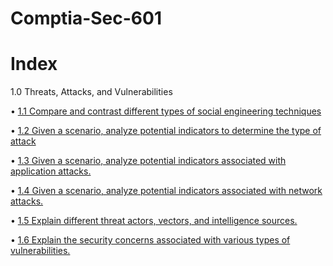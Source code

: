 # Comptia-Sec-601

# Index 
1.0 Threats, Attacks, and Vulnerabilities

• [1.1 Compare and contrast different types of social engineering techniques](https://github.com/CoreyCBurton/Comptia-sec-601-/blob/main/1.1.md) 

• [1.2 Given a scenario, analyze potential indicators to determine the type of attack](https://github.com/CoreyCBurton/Comptia-sec-601/blob/main/1.2.md)

• [1.3 Given a scenario, analyze potential indicators associated with application attacks.](https://github.com/CoreyCBurton/Comptia-sec-601/blob/main/1.3.md)

• [1.4 Given a scenario, analyze potential indicators associated with network attacks.](https://github.com/CoreyCBurton/Comptia-sec-601/blob/main/1.4.md)

• [1.5 Explain different threat actors, vectors, and intelligence sources.](https://github.com/CoreyCBurton/Comptia-sec-601/blob/main/1.5.md)

• [1.6 Explain the security concerns associated with various types of vulnerabilities.](https://github.com/CoreyCBurton/Comptia-sec-601/blob/main/1.6.md)

